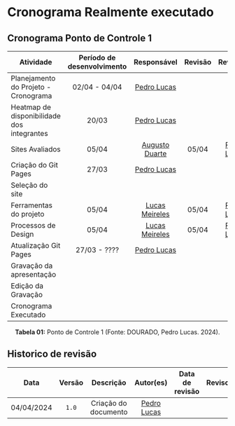 # Cronograma Realmente executado

## Cronograma Ponto de Controle 1

| <center>Atividade </center>                | <center>Período de desenvolvimento</center> |         <center>Responsável</center>         | <center>Revisão </center> |         <center>Revisores</center>          |
| ------------------------------------------ | :-----------------------------------------: | :------------------------------------------: | :-----------------------: | :-----------------------------------------: |
| Planejamento do Projeto - Cronograma       |                02/04 - 04/04                | [Pedro Lucas](https://github.com/lucasdray)  |                           |                                             |
| Heatmap de disponibilidade dos integrantes |                    20/03                    | [Pedro Lucas](https://github.com/lucasdray)  |                           |                                             |
| Sites Avaliados                            |                    05/04                    | [Augusto Duarte](https://github.com/Augcamp) |           05/04           | [Pedro Lucas](https://github.com/lucasdray) |
| Criação do Git Pages                       |                    27/03                    | [Pedro Lucas](https://github.com/lucasdray)  |                           |                                             |
| Seleção do site                            |                                             |                                              |                           |                                             |
| Ferramentas do projeto                     |                    05/04                    | [Lucas Meireles](https://github.com/Katuner) |           05/04           | [Pedro Lucas](https://github.com/lucasdray) |
| Processos de Design                        |                    05/04                    | [Lucas Meireles](https://github.com/Katuner) |           05/04           | [Pedro Lucas](https://github.com/lucasdray) |
| Atualização Git Pages                      |                27/03 - ????                 | [Pedro Lucas](https://github.com/lucasdray)  |                           |                                             |
| Gravação da apresentação                   |                                             |                                              |                           |                                             |
| Edição da Gravação                         |                                             |                                              |                           |                                             |
| Cronograma Executado                       |                                             |                                              |                           |                                             |

<center><b>Tabela 01:</b> Ponto de Controle 1 (Fonte: DOURADO, Pedro Lucas. 2024).</center>



## Historico de revisão

|    Data    | Versão |      Descrição       |                  Autor(es)                  | Data de revisão | Revisor(es) |
| :--------: | :----: | :------------------: | :-----------------------------------------: | :-------------: | :---------: |
| 04/04/2024 | `1.0`  | Criação do documento | [Pedro Lucas](https://github.com/lucasdray) |                 |             |
